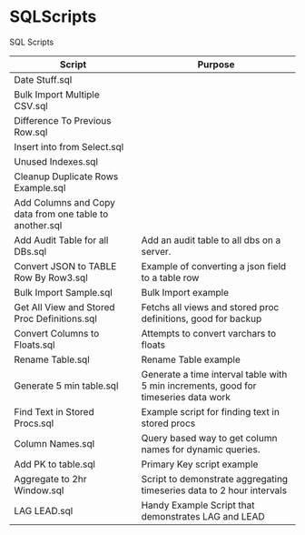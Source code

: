# SQLScripts
SQL Scripts

|Script|Purpose|
|---|---|
|Date Stuff.sql||
|Bulk Import Multiple CSV.sql||
|Difference To Previous Row.sql||
|Insert into from Select.sql||
|Unused Indexes.sql||
|Cleanup Duplicate Rows Example.sql||
|Add Columns and Copy data from one table to another.sql||
|Add Audit Table for all DBs.sql|Add an audit table to all dbs on a server.|
|Convert JSON to TABLE Row By Row3.sql|Example of converting a json field to a table row|
|Bulk Import Sample.sql|Bulk Import example|
|Get All View and Stored Proc Definitions.sql|Fetchs all views and stored proc definitions, good for backup|
|Convert Columns to Floats.sql|Attempts to convert varchars to floats|
|Rename Table.sql|Rename Table example|
|Generate 5 min table.sql|Generate a time interval table with 5 min increments, good for timeseries data work|
|Find Text in Stored Procs.sql|Example script for finding text in stored procs|
|Column Names.sql|Query based way to get column names for dynamic queries.|
|Add PK to table.sql|Primary Key script example|
|Aggregate to 2hr Window.sql|Script to demonstrate aggregating timeseries data to 2 hour intervals|
|LAG LEAD.sql|Handy Example Script that demonstrates LAG and LEAD|
